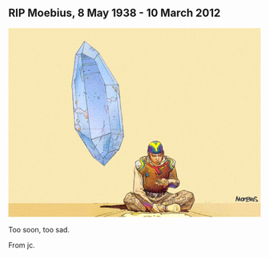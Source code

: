 ## RIP Moebius, 8 May 1938 - 10 March 2012

![Crystal](moeb_cristal.gif)

Too soon, too sad.

From jc.